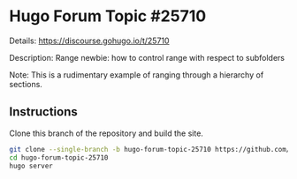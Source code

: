 # Hugo Forum Topic #25710

Details: <https://discourse.gohugo.io/t/25710>

Description: Range newbie: how to control range with respect to subfolders

Note: This is a rudimentary example of ranging through a hierarchy of sections.

## Instructions

Clone this branch of the repository and build the site.

```bash
git clone --single-branch -b hugo-forum-topic-25710 https://github.com/jmooring/hugo-testing hugo-forum-topic-25710
cd hugo-forum-topic-25710
hugo server
```
